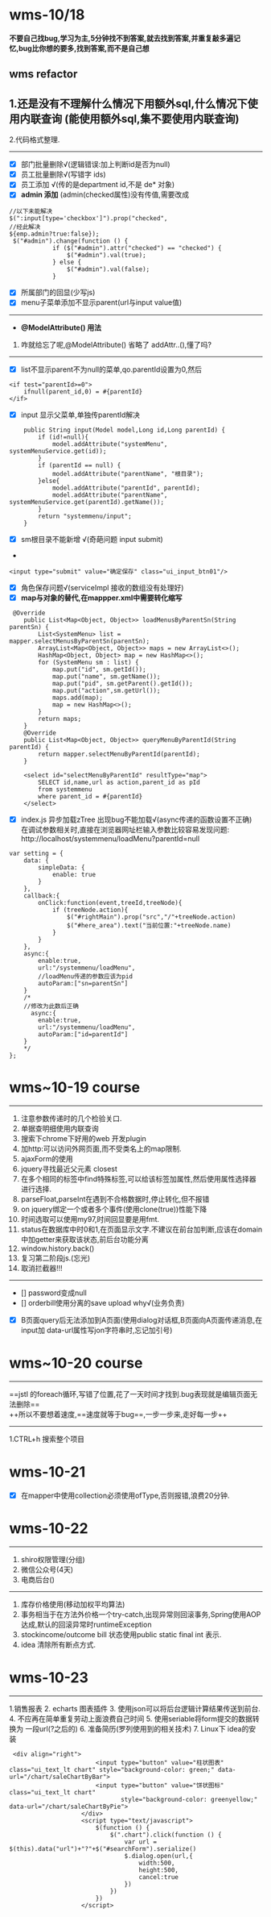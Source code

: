 # wms-10/18
**不要自己找bug,学习为主,5分钟找不到答案,就去找到答案,并重复敲多遍记忆,bug比你想的要多,找到答案,而不是自己想**
## wms refactor
1.还是没有不理解什么情况下用额外sql,什么情况下使用内联查询
(能使用额外sql,集不要使用内联查询)
---

2.代码格式整理.


---
- [x] 部门批量删除√(逻辑错误:加上判断id是否为null) 
- [x] 员工批量删除√(写错字 ids)
- [x] 员工添加 √(传的是department id,不是 de* 对象)
- [x] **admin 添加**
(admin(checked属性)没有传值,需要改成
```
//以下未能解决
$(":input[type='checkbox']").prop("checked", 
//经此解决
${emp.admin?true:false});
 $("#admin").change(function () {
            if ($("#admin").attr("checked") == "checked") {
                $("#admin").val(true);
            } else {
                $("#admin").val(false);
            }
```
- [x] 所属部门的回显(少写js)
- [x] menu子菜单添加不显示parent(url与input value值)
---
- **@ModelAttribute() 用法**
1. 咋就给忘了呢,@ModelAttribute() 省略了 addAttr..(),懂了吗?
---
- [x] list不显示parent不为null的菜单,qo.parentId设置为0,然后
```
<if test="parentId>=0">
    ifnull(parent_id,0) = #{parentId}
</if>
```
- [x] input 显示父菜单,单独传parentId解决
```
    public String input(Model model,Long id,Long parentId) {
        if (id!=null){
            model.addAttribute("systemMenu", systemMenuService.get(id));
        }
        if (parentId == null) {
            model.addAttribute("parentName", "根目录");
        }else{
            model.addAttribute("parentId", parentId);
            model.addAttribute("parentName", systemMenuService.get(parentId).getName());
        }
        return "systemmenu/input";
    }
```
- [x] sm根目录不能新增 √(奇葩问题 input submit)
- 
```
<input type="submit" value="确定保存" class="ui_input_btn01"/>
```

- [x] 角色保存问题√(serviceImpl 接收的数组没有处理好)
- [x] **map与对象的替代,在mappper.xml中需要转化缩写**
```
 @Override
    public List<Map<Object, Object>> loadMenusByParentSn(String parentSn) {
        List<SystemMenu> list = mapper.selectMenusByParentSn(parentSn);
        ArrayList<Map<Object, Object>> maps = new ArrayList<>();
        HashMap<Object, Object> map = new HashMap<>();
        for (SystemMenu sm : list) {
            map.put("id", sm.getId());
            map.put("name", sm.getName());
            map.put("pid", sm.getParent().getId());
            map.put("action",sm.getUrl());
            maps.add(map);
            map = new HashMap<>();
        }
        return maps;
    }
    @Override
    public List<Map<Object, Object>> queryMenuByParentId(String parentId) {
        return mapper.selectMenuByParentId(parentId);
    }
    
    <select id="selectMenuByParentId" resultType="map">
        SELECT id,name,url as action,parent_id as pId
        from systemmenu
        where parent_id = #{parentId}
    </select>
```
- [x] index.js 异步加载zTree 出现bug不能加载√(async传递的函数设置不正确)  
在调试参数相关时,直接在浏览器网址栏输入参数比较容易发现问题:<br>
http://localhost/systemmenu/loadMenu?parentId=null
```
var setting = {
    data: {
        simpleData: {
            enable: true
        }
    },
    callback:{
        onClick:function(event,treeId,treeNode){
            if (treeNode.action){
                $("#rightMain").prop("src","/"+treeNode.action)
                $("#here_area").text("当前位置:"+treeNode.name)
            }
        }
    },
    async:{
        enable:true,
        url:"/systemmenu/loadMenu",
        //loadMenu传递的参数应该为pid
        autoParam:["sn=parentSn"]
    }
    /*
    //修改为此数后正确
      async:{
        enable:true,
        url:"/systemmenu/loadMenu",
        autoParam:["id=parentId"]
    }
    */
};
```

 # wms~10-19 course
---
1. 注意参数传递时的几个检验关口.
2. 单据查明细使用内联查询
3. 搜索下chrome下好用的web 开发plugin
4. 加http:可以访问外网页面,而不受类名上的map限制.
5. ajaxForm的使用
6. jquery寻找最近父元素 closest
7. 在多个相同的标签中find特殊标签,可以给该标签加属性,然后使用属性选择器进行选择.
8. parseFloat,parseInt在遇到不合格数据时,停止转化,但不报错
9. on jquery绑定一个或者多个事件(使用clone(true))性能下降
10. 时间选取可以使用my97,时间回显要是用fmt.
11. status在数据库中时0和1,在页面显示文字.不建议在前台加判断,应该在domain中加getter来获取该状态,前后台功能分离
12. window.history.back()
13. 复习第二阶段js.(忘光)
14. 取消拦截器!!!
---
- [] password变成null
- [] orderbill使用分离的save upload why√(业务负责)
- [x] B页面query后无法添加到A页面(使用dialog对话框,B页面向A页面传递消息,在input加 data-url属性写jon字符串时,忘记加引号)
# wms~10-20 course

---
==jstl 的foreach循环,写错了位置,花了一天时间才找到.bug表现就是编辑页面无法删除==<br>
++所以不要想着速度,==速度就等于bug==,一步一步来,走好每一步++

---
1.CTRL+h 搜索整个项目
# wms-10-21
- [x] 在mapper中使用collection必须使用ofType,否则报错,浪费20分钟.
# wms-10-22
---
1. shiro权限管理(分组)
2. 微信公众号(4天)
3. 电商后台()
---
1. 库存价格使用(移动加权平均算法)
2. 事务相当于在方法外价格一个try-catch,出现异常则回滚事务,Spring使用AOP达成,默认的回滚异常时runtimeException
3. stockincome/outcome bill 状态使用public static final int 表示.
4. idea 清除所有断点方式.

# wms-10-23
---

1.销售报表
2. echarts 图表插件
3. 使用json可以将后台逻辑计算结果传送到前台.
4. 不应再在简单重复劳动上面浪费自己时间
5. 使用seriable将form提交的数据转换为 一段url(?之后的)
6. 准备简历(罗列使用到的相关技术)
7. Linux下 idea的安装
```
 <div align="right">
                        <input type="button" value="柱状图表" class="ui_text_lt chart" style="background-color: green;" data-url="/chart/saleChartByBar">
                        <input type="button" value="饼状图标" class="ui_text_lt chart"
                               style="background-color: greenyellow;" data-url="/chart/saleChartByPie">
                    </div>
                    <script type="text/javascript">
                        $(function () {
                            $(".chart").click(function () {
                                var url = $(this).data("url")+"?"+$("#searchForm").serialize()
                                $.dialog.open(url,{
                                    width:500,
                                    height:500,
                                    cancel:true
                                })
                            })
                        })
                    </script>
```